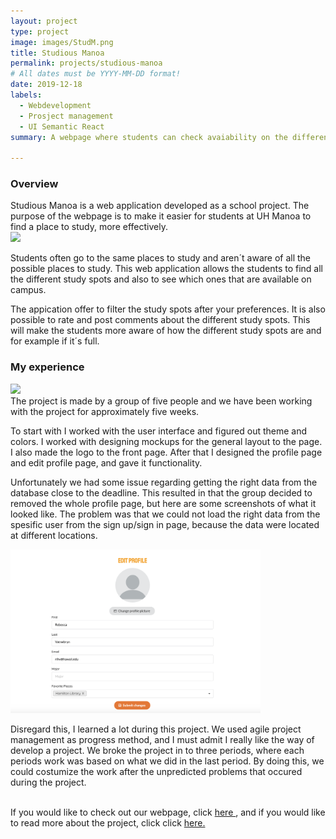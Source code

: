 ```yaml
---
layout: project
type: project
image: images/StudM.png
title: Studious Manoa 
permalink: projects/studious-manoa
# All dates must be YYYY-MM-DD format!
date: 2019-12-18
labels:
  - Webdevelopment 
  - Prosject management 
  - UI Semantic React
summary: A webpage where students can check avaiability on the different studyspots at UH Manoa.

---
```


<h3>Overview</h3>
Studious Manoa is a web application developed as a school project. The purpose of the webpage is to make it easier for students at UH Manoa to find a place to study, more effectively. 

 <div>
<img class="ui medium right floated rounded image" src="../images/FullSM.png" style="width:400px;">
</div>

Students often go to the same places to study and aren´t aware of all the possible places to study. This web application allows the students to find all the different study spots and also to see which ones that are available on campus.

The appication offer to filter the study spots after your preferences. It is also possible to rate and post comments about the different study spots. This will make the students more aware of how the different study spots are and for example if it´s full.

<h3>My experience</h3>
<div>
<img class="ui medium right floated rounded image" src="../images/profile.png" style="width:200px;">
</div>
The project is made by a group of five people and we have been working with the project for approximately five weeks. 

To start with I worked with the user interface and figured out theme and colors. I worked with designing mockups for the general layout to the page. I also made the logo to the front page. After that I designed the profile page and edit profile page, and gave it functionality.

Unfortunately we had some issue regarding getting the right data from the database close to the deadline. This resulted in that the group decided to removed the whole profile page, but here are some screenshots of what it looked like. The problem was that we could not load the right data from the spesific user from the sign up/sign in page, because the data were located at different locations.
 
 <div>
<img class="ui medium right floated rounded image" src="../images/editProfile.png" style="width:400px;">
</div>

Disregard this, I learned a lot during this project. We used agile project management as progress method, and I must admit I really like the way of develop a project. We broke the project in to three periods, where each periods work was based on what we did in the last period. By doing this, we could costumize the work after the unpredicted problems that occured during the project.

<br/>
If you would like to check out our webpage, click <a href="http://studious.toomanyco.ws/#/">here </a>, and if you would like to read more about the project, click click <a href="https://studious-manoa.github.io/">here. </a>
